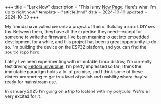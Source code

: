 +++
title = "Lark Now"
description = "This is my [Now Page](https://nownownow.com/about). Here's what I'm up to right now."
template = "article.html"
date = 2024-10-10
updated = 2024-10-30
+++

My friends have pulled me onto a project of theirs: Building a smart DIY sex
toy. Between them, they have all the expertise they need—except for someone to
write the firmware. I've been meaning to get into embedded development for a
while, and this project has been a great opportunity to do so. I'm building the
device on the ESP32 platform, and you can find the source repo
[here](https://github.com/justlark/squirtinator).

Lately I've been experimenting with immutable Linux distros; I'm currently test
driving [Fedora
Silverblue](https://fedoraproject.org/atomic-desktops/silverblue/). I'm pretty
impressed so far; I think the immutable paradigm holds a lot of promise, and I
think some of these distros are starting to get to a level of polish and
usability where they're ready for mainstream use.

In January 2025 I'm going on a trip to Iceland with my polycule! We're all very
excited for it.
